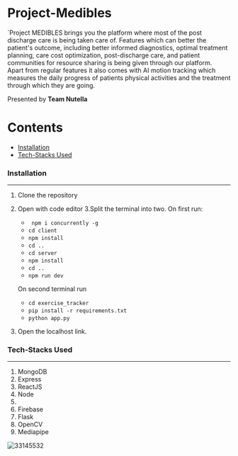 # Project-Medibles

`Project MEDIBLES brings you the platform where most of the post discharge care is being taken care of. Features which can better the patient's outcome, including better informed diagnostics, optimal treatment planning, care cost optimization, post-discharge care, and patient communities for resource sharing is being given through our platform. <br/>
Apart from regular features it also comes with AI motion tracking which measures the daily progress of patients physical activities and the treatment through which they are going.

Presented by <b>Team Nutella</b>


Contents
========

 * [Installation](#installation)
 * [Tech-Stacks Used](#Tech-Stacks-Used)


### Installation
---

1. Clone the repository
2. Open with code editor
3.Split the terminal into two.
    On first run:
    + ` npm i concurrently -g`
    + ` cd client `
    + ` npm install `
    + ` cd .. `
    + ` cd server `
    + ` npm install `
    + ` cd .. `
    + ` npm run dev `
    
    On second terminal run
    + ` cd exercise_tracker `
    + ` pip install -r requirements.txt `
    + ` python app.py `
    
4. Open the localhost link.

### Tech-Stacks Used
---
<ol>
<li>MongoDB
<li>Express
<br/>
<li>ReactJS
<br/>
<li>Node
<br/>
<li>
<br/>
<li>Firebase
<br/>
<li>Flask
<br/>
<li>OpenCV
<br/>
<li>Mediapipe
</ol>

![33145532](https://user-images.githubusercontent.com/64356997/151372268-009074e4-b105-49d0-b053-006c89bf430f.png)

